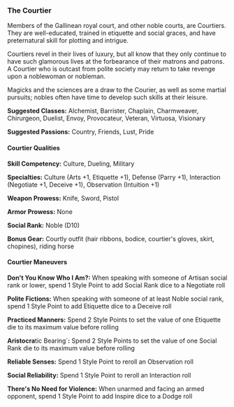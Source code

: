 ### The Courtier

Members of the Gallinean royal court, and other noble courts, are
Courtiers. They are well-educated, trained in etiquette and social
graces, and have preternatural skill for plotting and intrigue.

Courtiers revel in their lives of luxury, but all know that they only
continue to have such glamorous lives at the forbearance of their
matrons and patrons. A Courtier who is outcast from polite society may
return to take revenge upon a noblewoman or nobleman.

Magicks and the sciences are a draw to the Courier, as well as some
martial pursuits; nobles often have time to develop such skills at their
leisure. 

**Suggested Classes:** Alchemist, Barrister, Chaplain, Charmweaver,
Chirurgeon, Duelist, Envoy, Provocateur, Veteran, Virtuosa, Visionary

**Suggested Passions:** Country, Friends, Lust, Pride

#### Courtier Qualities

**Skill Competency:** Culture, Dueling, Military

**Specialties:** Culture (Arts +1, Etiquette +1), Defense (Parry +1),
Interaction (Negotiate +1, Deceive +1), Observation (Intuition +1)

**Weapon Prowess:** Knife, Sword, Pistol

**Armor Prowess:** None

**Social Rank:** Noble (D10)

**Bonus Gear:** Courtly outfit (hair ribbons, bodice, courtier's gloves,
skirt, chopines), riding horse

#### Courtier Maneuvers

**Don't You Know Who I Am?:** When speaking with someone of Artisan
social rank or lower, spend 1 Style Point to add Social Rank dice to a
Negotiate roll

**Polite Fictions:** When speaking with someone of at least Noble social
rank, spend 1 Style Point to add Etiquette dice to a Deceive roll

**Practiced Manners:** Spend 2 Style Points to set the value of one
Etiquette die to its maximum value before rolling

**Aristocra**tic Bearing\`**:** Spend 2 Style Points to set the value of
one Social Rank die to its maximum value before rolling

**Reliable Senses:** Spend 1 Style Point to reroll an Observation roll

**Social Reliability:** Spend 1 Style Point to reroll an Interaction
roll

**There's No Need for Violence:** When unarmed and facing an armed
opponent, spend 1 Style Point to add Inspire dice to a Dodge roll

